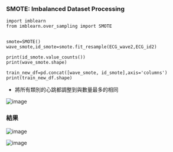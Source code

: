 ### SMOTE: Imbalanced Dataset Processing

```
import imblearn
from imblearn.over_sampling import SMOTE


smote=SMOTE()
wave_smote,id_smote=smote.fit_resample(ECG_wave2,ECG_id2)

print(id_smote.value_counts())
print(wave_smote.shape)

train_new_df=pd.concat([wave_smote, id_smote],axis='columns')
print(train_new_df.shape)
```
* 將所有類別的心跳都調整到與數量最多的相同
  
![image](https://github.com/Anderson991288/ECG-Signal-Processing/assets/68816726/3a0b173d-2e92-4f80-ae5a-fa62d63927a8)


### 結果

![image](https://github.com/Anderson991288/ECG-Signal-Processing/assets/68816726/7c66e164-45f9-499d-ad2a-1475f6f79816)


![image](https://github.com/Anderson991288/ECG-Signal-Processing/assets/68816726/ea9033be-cf9f-4d23-865e-09cbd0491c23)
